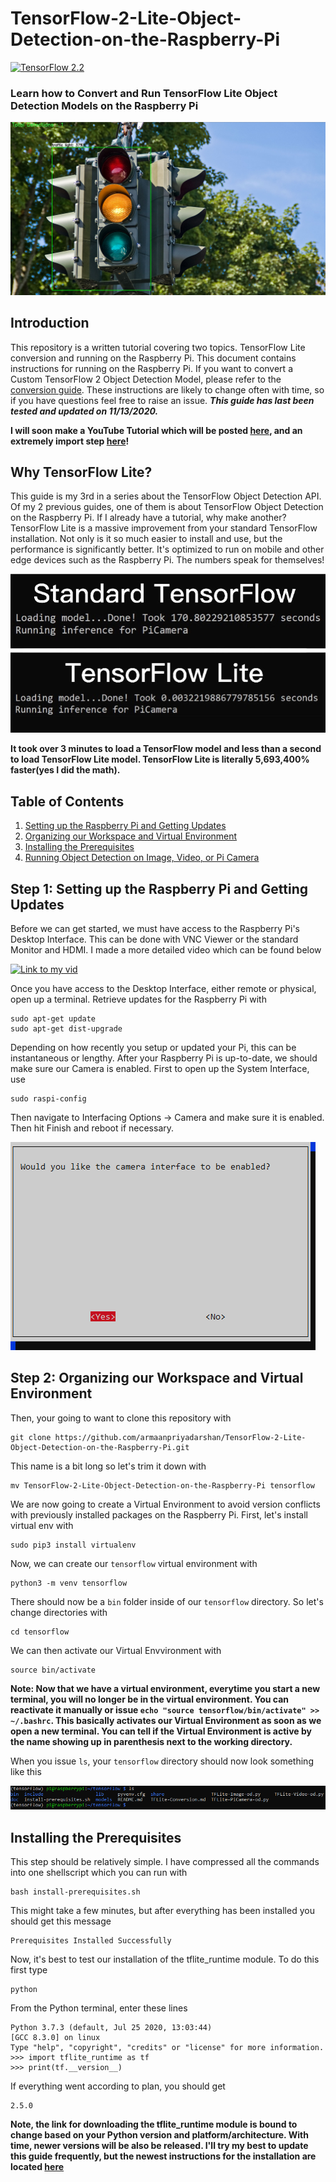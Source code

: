 # TensorFlow-2-Lite-Object-Detection-on-the-Raspberry-Pi
[![TensorFlow 2.2](https://img.shields.io/badge/TensorFlow-2.2-FF6F00?logo=tensorflow)](https://github.com/tensorflow/tensorflow/releases/tag/v2.2.0)
### Learn how to Convert and Run TensorFlow Lite Object Detection Models on the Raspberry Pi
<p align="center">
  <img src="doc/Screenshot 2020-11-14 144537.png">
</p>

## Introduction
This repository is a written tutorial covering two topics. TensorFlow Lite conversion and running on the Raspberry Pi. This document contains instructions for running on the Raspberry Pi. If you want to convert a Custom TensorFlow 2 Object Detection Model, please refer to the [conversion guide](https://github.com/armaanpriyadarshan/TensorFlow-2-Lite-Object-Detection-on-the-Raspberry-Pi/blob/main/TFLite-Conversion.md). These instructions are likely to change often with time, so if you have questions feel free to raise an issue. ***This guide has last been tested and updated on 11/13/2020.***

**I will soon make a YouTube Tutorial which will be posted [here](), and an extremely import step [here](https://www.youtube.com/channel/UCT9t2Bug62RDUfSBcPt0Bzg?sub_confirmation=1)!**

## Why TensorFlow Lite?
This guide is my 3rd in a series about the TensorFlow Object Detection API. Of my 2 previous guides, one of them is about TensorFlow Object Detection on the Raspberry Pi. If I already have a tutorial, why make another? TensorFlow Lite is a massive improvement from your standard TensorFlow installation. Not only is it so much easier to install and use, but the performance is significantly better. It's optimized to run on mobile and other edge devices such as the Raspberry Pi. The numbers speak for themselves!
<p align="left">
  <img src="doc/tf vs tflite.png">
</p>

**It took over 3 minutes to load a TensorFlow model and less than a second to load TensorFlow Lite model. TensorFlow Lite is literally 5,693,400% faster(yes I did the math).**

## Table of Contents
1. [Setting up the Raspberry Pi and Getting Updates](https://github.com/armaanpriyadarshan/TensorFlow-2-Lite-Object-Detection-on-the-Raspberry-Pi/blob/main/README.md#step-1-setting-up-the-raspberry-pi-and-getting-updates)
2. [Organizing our Workspace and Virtual Environment](https://github.com/armaanpriyadarshan/TensorFlow-2-Lite-Object-Detection-on-the-Raspberry-Pi/blob/main/README.md#step-2-organizing-our-workspace-and-virtual-environment)
3. [Installing the Prerequisites]()
4. [Running Object Detection on Image, Video, or Pi Camera]()

## Step 1: Setting up the Raspberry Pi and Getting Updates
Before we can get started, we must have access to the Raspberry Pi's Desktop Interface. This can be done with VNC Viewer or the standard Monitor and HDMI. I made a more detailed video which can be found below

[![Link to my vid](https://github.com/armaanpriyadarshan/Object-Detection-on-Raspberry-Pi/blob/master/doc/Raspi%20vid.png)](https://www.youtube.com/watch?v=jVzMRlCNO3U)

Once you have access to the Desktop Interface, either remote or physical, open up a terminal. Retrieve updates for the Raspberry Pi with

```
sudo apt-get update
sudo apt-get dist-upgrade
```

Depending on how recently you setup or updated your Pi, this can be instantaneous or lengthy. After your Raspberry Pi is up-to-date, we should make sure our Camera is enabled. First to open up the System Interface, use

```
sudo raspi-config
```

Then navigate to Interfacing Options -> Camera and make sure it is enabled. Then hit Finish and reboot if necessary.

<p align="left">
  <img src="doc/Camera Interface.png">
</p>

## Step 2: Organizing our Workspace and Virtual Environment

Then, your going to want to clone this repository with

```
git clone https://github.com/armaanpriyadarshan/TensorFlow-2-Lite-Object-Detection-on-the-Raspberry-Pi.git
```

This name is a bit long so let's trim it down with

```
mv TensorFlow-2-Lite-Object-Detection-on-the-Raspberry-Pi tensorflow
```

We are now going to create a Virtual Environment to avoid version conflicts with previously installed packages on the Raspberry Pi. First, let's install virtual env with

```
sudo pip3 install virtualenv
```

Now, we can create our ```tensorflow``` virtual environment with

```
python3 -m venv tensorflow
```

There should now be a ```bin``` folder inside of our ```tensorflow``` directory. So let's change directories with

```
cd tensorflow
```

We can then activate our Virtual Envvironment with

```
source bin/activate
```

**Note: Now that we have a virtual environment, everytime you start a new terminal, you will no longer be in the virtual environment. You can reactivate it manually or issue ```echo "source tensorflow/bin/activate" >> ~/.bashrc```. This basically activates our Virtual Environment as soon as we open a new terminal. You can tell if the Virtual Environment is active by the name showing up in parenthesis next to the working directory.**

When you issue ```ls```, your ```tensorflow``` directory should now look something like this

<p align="left">
  <img src="doc/directory.png">
</p>

## Installing the Prerequisites
This step should be relatively simple. I have compressed all the commands into one shellscript which you can run with
```
bash install-prerequisites.sh
```
This might take a few minutes, but after everything has been installed you should get this message
```
Prerequisites Installed Successfully
```
Now, it's best to test our installation of the tflite_runtime module. To do this first type
```
python
```
From the Python terminal, enter these lines
```
Python 3.7.3 (default, Jul 25 2020, 13:03:44)
[GCC 8.3.0] on linux
Type "help", "copyright", "credits" or "license" for more information.
>>> import tflite_runtime as tf
>>> print(tf.__version__)
```
If everything went according to plan, you should get 
```
2.5.0
```
**Note, the link for downloading the tflite_runtime module is bound to change based on your Python version and platform/architecture. With time, newer versions will be also be released. I'll try my best to update this guide frequently, but the newest instructions for the installation are located [here](https://www.tensorflow.org/lite/guide/python)**
